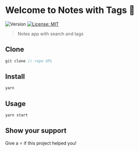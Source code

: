 # Welcome to Notes with Tags 👋

![Version](https://img.shields.io/badge/version-1.0.0-blue.svg?cacheSeconds=2592000)
[![License: MIT](https://img.shields.io/badge/License-MIT-yellow.svg)](#)

> Notes app with search and tags

## Clone

```js
git clone // repo UPL

```

## Install

```sh
yarn
```

## Usage

```sh
yarn start
```

## Show your support

Give a ⭐️ if this project helped you!
